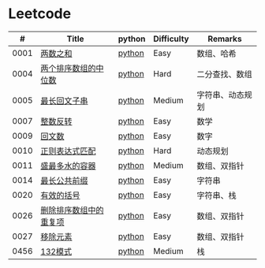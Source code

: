 ﻿Leetcode
===

| # | Title |  python  | Difficulty | Remarks|
|---| ----- | -------- | ---------- | ---------- |
|0001 | [两数之和](https://leetcode-cn.com/problems/two-sum/description/) | [python](./src/0001_两数之和)| Easy| 数组、哈希  
|0004 | [两个排序数组的中位数](https://leetcode-cn.com/problems/median-of-two-sorted-arrays/description/) | [python](./src/0004_两个排序数组的中位数) | Hard |二分查找、数组  
|0005 | [最长回文子串](https://leetcode-cn.com/problems/longest-palindromic-substring/description/)| [python](./src/0005_最长回文子串) | Medium | 字符串、动态规划
|0007 | [整数反转](https://leetcode-cn.com/problems/reverse-integer/description/) | [python](./src/0007_整数反转) | Easy | 数学
|0009 | [回文数](https://leetcode-cn.com/problems/palindrome-number/description/)| [python](./src/0009_回文数) | Easy | 数字
|0010 | [正则表达式匹配](https://leetcode-cn.com/problems/regular-expression-matching/description/) | [python](./src/0010_正则表达式匹配)| Hard | 动态规划
|0011 | [盛最多水的容器](https://leetcode-cn.com/problems/container-with-most-water/description/) | [python](./src/0011_盛最多水的容器) | Medium | 数组、双指针
|0014 | [最长公共前缀](https://leetcode-cn.com/problems/longest-common-prefix/description/) | [python](./src/0014_最长公共前缀) | Easy | 字符串
|0020 | [有效的括号](https://leetcode-cn.com/problems/valid-parentheses/description/)| [python](./src/0020_有效的括号) | Easy | 字符串、栈
|0026 | [删除排序数组中的重复项](https://leetcode-cn.com/problems/remove-duplicates-from-sorted-array/description/)| [python](./src/0026_删除排序数组中的重复项) | Easy | 数组、双指针
|0027 | [移除元素](https://leetcode-cn.com/problems/remove-element/description/)| [python](./src/0027_移除元素) | Easy | 数组、双指针
|0456 | [132模式](https://leetcode-cn.com/problems/132-pattern/description/)| [python](./src/0456_132模式) | Medium | 栈
